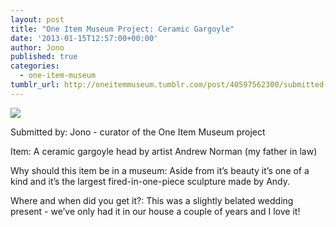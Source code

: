 ```yaml
---
layout: post
title: "One Item Museum Project: Ceramic Gargoyle"
date: '2013-01-15T12:57:00+00:00'
author: Jono
published: true
categories:
  - one-item-museum
tumblr_url: http://oneitemmuseum.tumblr.com/post/40597562300/submitted-by-jono-curator-of-the-one-item
---
```

<img src="http://ellis.scot/uploads/2013/01/gargoyle.jpg" />

Submitted by: Jono - curator of the One Item Museum project

Item: A ceramic gargoyle head by artist Andrew Norman (my father in law)

Why should this item be in a museum: Aside from it’s beauty it’s one of a kind and it’s the largest fired-in-one-piece sculpture made by Andy.

Where and when did you get it?: This was a slightly belated wedding present - we’ve only had it in our house a couple of years and I love it!
